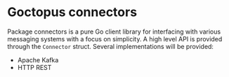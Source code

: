 # Goctopus connectors

Package connectors is a pure Go client library for interfacing with various messaging systems with a focus on simplicity. A high level API is provided through the `Connector` struct. Several implementations will be provided:

* Apache Kafka
* HTTP REST